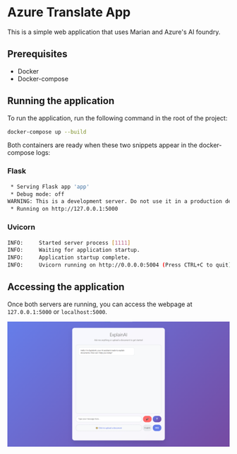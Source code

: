 # Azure Translate App

This is a simple web application that uses Marian and Azure's AI foundry.

## Prerequisites

- Docker
- Docker-compose

## Running the application

To run the application, run the following command in the root of the project:

```bash
docker-compose up --build
```

Both containers are ready when these two snippets appear in the docker-compose logs:

### Flask
```bash
 * Serving Flask app 'app'
 * Debug mode: off
WARNING: This is a development server. Do not use it in a production deployment. Use a production WSGI server instead.
 * Running on http://127.0.0.1:5000
```


### Uvicorn
```bash
INFO:     Started server process [1111]   
INFO:     Waiting for application startup.
INFO:     Application startup complete.
INFO:     Uvicorn running on http://0.0.0.0:5004 (Press CTRL+C to quit)
```

## Accessing the application

Once both servers are running, you can access the webpage at ```127.0.0.1:5000``` or ```localhost:5000```.

![alt text](readme/image.png)